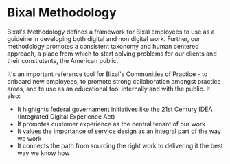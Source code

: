# Bixal Methodology
Bixal's Methodology defines a framework for Bixal employees to use as a guideine in developing both digital and non digital work. Further, our methodology promotes a consistent taxonomy and human centered approach, a place from which to start solving problems for our clients and their constiutents, the American public.

It's an important reference tool for Bixal's Communities of Practice - to onboard new employees, to promote strong collaboration amongst practice areas, and to use as an educational tool internally and with the public. It also:
* It highights federal governament initiatives like the 21st Century IDEA (Integrated Digital Experience Act)
* It promotes customer experience as the central tenant of our work
* It values the importance of service design as an integral part of the way we work
* It connects the path from sourcing the right work to delivering it the best way we know how 
